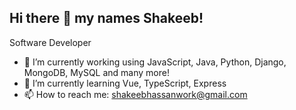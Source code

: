 ## Hi there 👋 my names Shakeeb!
Software Developer

<!--
**shakshakeeb/shakshakeeb** is a ✨ _special_ ✨ repository because its `README.md` (this file) appears on your GitHub profile.

Here are some ideas to get you started:
-->

- 🔭 I’m currently working using JavaScript, Java, Python, Django, MongoDB, MySQL and many more!
- 🌱 I’m currently learning Vue, TypeScript, Express
- 📫 How to reach me: shakeebhassanwork@gmail.com
<!--- ⚡ Connect with me:  [[params.social]]
    icon = "linkedin"
    icon_pack = "fa"
    link = "//linkedin.com/in/shakeeb-hassan-706001294"

<!--- [![Linkedin](https://i.sstatic.net/gVE0j.png) LinkedIn](www.linkedin.com/in/shakeeb-hassan-706001294)
&nbsp;-->

<!--
## Languages and Tools
<img src="{[BadgeURLHere](https://img.shields.io/badge/JavaScript-323330?style=for-the-badge&logo=javascript&logoColor=F7DF1)}" />
<img src="{[BadgeURLHere](https://img.shields.io/badge/Python-FFD43B?style=for-the-badge&logo=python&logoColor=blue)}" />
-->
<!--
- 👯 I’m looking to collaborate on ...
- 🤔 I’m looking for help with ...
- 💬 Ask me about ...
- 📫 How to reach me: shakeebhassanwork@gmail.com
- 😄 Pronouns: ...
- ⚡ Fun fact: ...
-->
